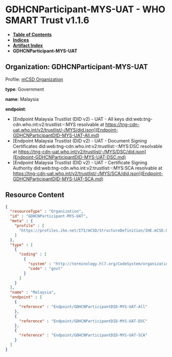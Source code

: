 # GDHCNParticipant-MYS-UAT - WHO SMART Trust v1.1.6

* [**Table of Contents**](toc.md)
* [**Indices**](indices.md)
* [**Artifact Index**](artifacts.md)
* **GDHCNParticipant-MYS-UAT**

## Organization: GDHCNParticipant-MYS-UAT

Profile: [mCSD Organization](https://profiles.ihe.net/ITI/mCSD/4.0.0/StructureDefinition-IHE.mCSD.Organization.html)

**type**: Government

**name**: Malaysia

**endpoint**: 

* [Endpoint Malaysia Trustlist (DID v2) - UAT - All keys did:web:tng-cdn.who.int:v2:trustlist:-:MYS resolvable at https://tng-cdn-uat.who.int/v2/trustlist/-/MYS/did.json](Endpoint-GDHCNParticipantDID-MYS-UAT-All.md)
* [Endpoint Malaysia Trustlist (DID v2) - UAT - Document Signing Certificates did:web:tng-cdn.who.int:v2:trustlist:-:MYS:DSC resolvable at https://tng-cdn-uat.who.int/v2/trustlist/-/MYS/DSC/did.json](Endpoint-GDHCNParticipantDID-MYS-UAT-DSC.md)
* [Endpoint Malaysia Trustlist (DID v2) - UAT - Certificate Signing Authority did:web:tng-cdn.who.int:v2:trustlist:-:MYS:SCA resolvable at https://tng-cdn-uat.who.int/v2/trustlist/-/MYS/SCA/did.json](Endpoint-GDHCNParticipantDID-MYS-UAT-SCA.md)



## Resource Content

```json
{
  "resourceType" : "Organization",
  "id" : "GDHCNParticipant-MYS-UAT",
  "meta" : {
    "profile" : [
      "https://profiles.ihe.net/ITI/mCSD/StructureDefinition/IHE.mCSD.Organization"
    ]
  },
  "type" : [
    {
      "coding" : [
        {
          "system" : "http://terminology.hl7.org/CodeSystem/organization-type",
          "code" : "govt"
        }
      ]
    }
  ],
  "name" : "Malaysia",
  "endpoint" : [
    {
      "reference" : "Endpoint/GDHCNParticipantDID-MYS-UAT-All"
    },
    {
      "reference" : "Endpoint/GDHCNParticipantDID-MYS-UAT-DSC"
    },
    {
      "reference" : "Endpoint/GDHCNParticipantDID-MYS-UAT-SCA"
    }
  ]
}

```

